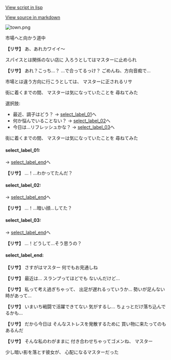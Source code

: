[View script in lisp](../scripts/10301302.txt)

[View source in markdown](10301302.md)

![town.png](../images/backgrounds/town.png)

市場へと向かう道中

**【リサ】**
あ、あれカワイイ～

スパイスとは関係のない店に
入ろうとしてはマスターに止められ

**【リサ】**
あれ？こっち…？
…で合ってるっけ？
ごめんね、方向音痴で…

市場とは違う方向に行こうとしては、
マスターに正されるリサ

街に着くまでの間、
マスターは気になっていたことを
尋ねてみた

選択肢:
- 最近、調子はどう？ → [select_label_01](#select_label_01)へ
- 何か悩んでいることない？ → [select_label_02](#select_label_02)へ
- 今日は…リフレッシュかな？ → [select_label_03](#select_label_03)へ

街に着くまでの間、
マスターは気になっていたことを
尋ねてみた

#### select_label_01:
 → [select_label_end](#select_label_end)へ

**【リサ】**
…！…わかってたんだ？

#### select_label_02:
 → [select_label_end](#select_label_end)へ

**【リサ】**
…！…暗い顔…してた？

#### select_label_03:
 → [select_label_end](#select_label_end)へ

**【リサ】**
…！どうして…そう思うの？

#### select_label_end:

**【リサ】**
さすがはマスター
何でもお見通しね

**【リサ】**
最近は…
スランプってほどでも
ないんだけど…

**【リサ】**
私って考え過ぎちゃって、
出足が遅れるっていうか…
勢いが足んない時があって…

**【リサ】**
いまいち戦闘で活躍できてない
気がするし…
ちょっとだけ落ち込んでるかも…

**【リサ】**
だから今日は
そんなストレスを発散するために
買い物に来たってのもあるんだ

**【リサ】**
そんな私のわがままに
付き合わせちゃってゴメンね、
マスター

少し暗い影を落とす彼女が、
心配になるマスターだった